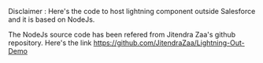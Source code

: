 Disclaimer : Here's the code to host lightning component outside Salesforce and it is based on NodeJs.

The NodeJs source code has been refered from Jitendra Zaa's github repository. Here's the link https://github.com/JitendraZaa/Lightning-Out-Demo
